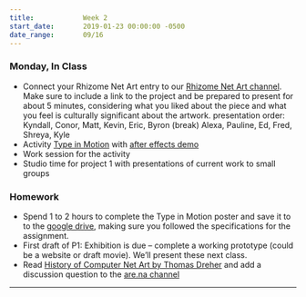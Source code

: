```yaml
---
title:            Week 2
start_date:       2019-01-23 00:00:00 -0500
date_range:       09/16
---
```


### Monday, In Class
- Connect your Rhizome Net Art entry to our [Rhizome Net Art channel](https://www.are.na/share/wdvSsns). Make sure to include a link to the project and be prepared to present for about 5 minutes, considering what you liked about the piece and what you feel is culturally significant about the artwork.
presentation order: Kyndall, Conor, Matt, Kevin, Eric, Byron (break) Alexa, Pauline, Ed, Fred, Shreya, Kyle
- Activity [Type in Motion](https://paper.dropbox.com/doc/Type-in-Motion--Ak2GUkzlDmjTm9elsgTNNdoKAQ-PelnCGWJ2Szi1ZaeIeO4k) with [after effects demo](https://drive.google.com/file/d/1YKw6T44emGe99bS8qb93XtoJMa7dssA1/view)
- Work session for the activity
- Studio time for project 1 with presentations of current work to small groups

### Homework

- Spend 1 to 2 hours to complete the Type in Motion poster and save it to to the [google drive](https://drive.google.com/drive/folders/1kwG5y7vx21LLY3uq0ZicGpOaxlbThsq-?usp=sharing), making sure you followed the specifications for the assignment.
- First draft of P1: Exhibition is due – complete a working prototype (could be a website or draft movie). We&rsquo;ll present these next class.
- Read [History of Computer Net Art by Thomas Dreher](http://iasl.uni-muenchen.de/links/GCA-VI.3e.html#HTML) and add a discussion question to the [are.na channel](https://www.are.na/share/QltdVTw)

---
